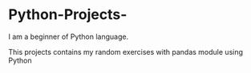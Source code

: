 # Python-Projects-
I am a beginner of Python language. 

This projects contains my random exercises with pandas module using Python

